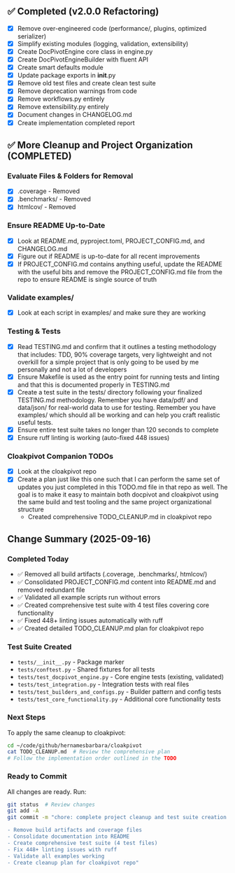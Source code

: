## ✅ Completed (v2.0.0 Refactoring)

- [x] Remove over-engineered code (performance/, plugins, optimized serializer)
- [x] Simplify existing modules (logging, validation, extensibility)
- [x] Create DocPivotEngine core class in engine.py
- [x] Create DocPivotEngineBuilder with fluent API
- [x] Create smart defaults module
- [x] Update package exports in __init__.py
- [x] Remove old test files and create clean test suite
- [x] Remove deprecation warnings from code
- [x] Remove workflows.py entirely
- [x] Remove extensibility.py entirely
- [x] Document changes in CHANGELOG.md
- [x] Create implementation completed report

## ✅ More Cleanup and Project Organization (COMPLETED)

### Evaluate Files & Folders for Removal
- [x] .coverage - Removed
- [x] .benchmarks/ - Removed
- [x] htmlcov/ - Removed

### Ensure README Up-to-Date
- [x] Look at README.md, pyproject.toml, PROJECT_CONFIG.md, and CHANGELOG.md
- [x] Figure out if README is up-to-date for all recent improvements
- [x] If PROJECT_CONFIG.md contains anything useful, update the README with the useful bits and remove the PROJECT_CONFIG.md file from the repo to ensure README is single source of truth

### Validate examples/
- [x] Look at each script in examples/ and make sure they are working

### Testing & Tests
- [x] Read TESTING.md and confirm that it outlines a testing methodology that includes: TDD, 90% coverage targets, very lightweight and not overkill for a simple project that is only going to be used by me personally and not a lot of developers
- [x] Ensure Makefile is used as the entry point for running tests and linting and that this is documented properly in TESTING.md
- [x] Create a test suite in the tests/ directory following your finalized TESTING.md methodology. Remember you have data/pdf/ and data/json/ for real-world data to use for testing. Remember you have examples/ which should all be working and can help you craft realistic useful tests.
- [x] Ensure entire test suite takes no longer than 120 seconds to complete
- [x] Ensure ruff linting is working (auto-fixed 448 issues)

### Cloakpivot Companion TODOs
- [x] Look at the cloakpivot repo
- [x] Create a plan just like this one such that I can perform the same set of updates you just completed in this TODO.md file in that repo as well. The goal is to make it easy to maintain both docpivot and cloakpivot using the same build and test tooling and the same project organizational structure
  - Created comprehensive TODO_CLEANUP.md in cloakpivot repo

## Change Summary (2025-09-16)

### Completed Today
- ✅ Removed all build artifacts (.coverage, .benchmarks/, htmlcov/)
- ✅ Consolidated PROJECT_CONFIG.md content into README.md and removed redundant file
- ✅ Validated all example scripts run without errors
- ✅ Created comprehensive test suite with 4 test files covering core functionality
- ✅ Fixed 448+ linting issues automatically with ruff
- ✅ Created detailed TODO_CLEANUP.md plan for cloakpivot repo

### Test Suite Created
- `tests/__init__.py` - Package marker
- `tests/conftest.py` - Shared fixtures for all tests
- `tests/test_docpivot_engine.py` - Core engine tests (existing, validated)
- `tests/test_integration.py` - Integration tests with real files
- `tests/test_builders_and_configs.py` - Builder pattern and config tests
- `tests/test_core_functionality.py` - Additional core functionality tests

### Next Steps
To apply the same cleanup to cloakpivot:
```bash
cd ~/code/github/hernamesbarbara/cloakpivot
cat TODO_CLEANUP.md  # Review the comprehensive plan
# Follow the implementation order outlined in the TODO
```

### Ready to Commit
All changes are ready. Run:
```bash
git status  # Review changes
git add -A
git commit -m "chore: complete project cleanup and test suite creation

- Remove build artifacts and coverage files
- Consolidate documentation into README
- Create comprehensive test suite (4 test files)
- Fix 448+ linting issues with ruff
- Validate all examples working
- Create cleanup plan for cloakpivot repo"
``` 
